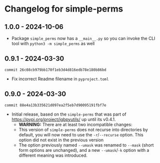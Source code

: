 Changelog for simple-perms
==========================

1.0.0 - 2024-10-06
------------------

- Package `simple_perms` now has a `__main__.py` so you can invoke the CLI tool with `python3 -m simple_perms` as well

0.9.1 - 2024-03-30
------------------

`commit 26c08cb979bb170f1eb3d4d816edb78e180b86bd`

- Fix incorrect Readme filename in `pyproject.toml`

0.9.0 - 2024-03-30
------------------

`commit 88e4a13b335621d097ea2f5eb7d90095191fbf7e`

- Initial release, based on the `simple-perms` that was part of
  <https://pypi.org/project/igbpyutils/> up until its v0.4.1.
  - **WARNING:** There are at least two incompatible changes:
  - This version of `simple-perms` does not recurse into directories by default,
    you will now need to use the `-r`/`--recurse` option. This option did not exist
    in the previous version
  - The option previously named `--umask` was renamed to `--mask` (short form options
    are unchanged), and a new `--umask`/`-k` option with a different meaning was introduced.
